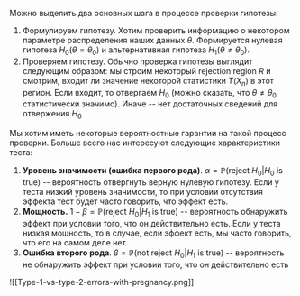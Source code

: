Можно выделить два основных шага в процессе проверки гипотезы:
1. Формулируем гипотезу. Хотим проверить информацию о некотором параметре распределения наших данных $\theta$. Формируется нулевая гипотеза $H_0 (\theta=\theta_0)$ и альтернативная гипотеза $H_1(\theta \ne \theta_0)$.
2. Проверяем гипотезу. Обычно проверка гипотезы выглядит следующим образом: мы строим некоторый rejection region $R$ и смотрим, входит ли значение некоторой статистики $T(X_n)$ в этот регион. Если входит, то отвергаем $H_0$ (можно сказать, что $\theta \ne \theta_0$ статистически значимо). Иначе -- нет достаточных сведений для отвержения $H_0$

Мы хотим иметь некоторые вероятностные гарантии на такой процесс проверки. Больше всего нас интересуют следующие характеристики теста:
1. **Уровень значимости (ошибка первого рода)**. $\alpha = \mathbb{P}(\text{reject } H_0 | H_0 \text{ is true})$ -- вероятность отвергнуть верную нулевую гипотезу. Если у теста низкий уровень значимости, то при условии отсутствия эффекта тест будет часто говорить, что эффект есть.
2. **Мощность.** $1 - \beta = \mathbb{P}(\text{reject } H_0 | H_1 \text{ is true})$ -- вероятность обнаружить эффект при условии того, что он действительно есть. Если у теста низкая мощность, то в случае, если эффект есть, мы часто говорить, что его на самом деле нет.
3. **Ошибка второго рода**. $\beta = \mathbb{P}(\text{not reject } H_0 | H_1 \text{ is true})$ -- вероятность не обнаружить эффект при условии того, что он действительно есть

![[Type-1-vs-type-2-errors-with-pregnancy.png]]
